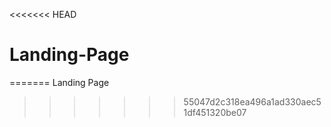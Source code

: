 <<<<<<< HEAD
# Landing-Page
 
=======
Landing Page
>>>>>>> 55047d2c318ea496a1ad330aec51df451320be07

